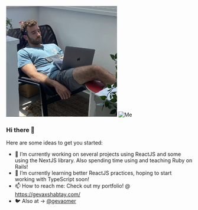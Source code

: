 <div style="display:inline-block; ">
<img  style="display:inline"  width="300" height="300" src="/images/me-sleeping.png" title="Also Me" />

<img style="display:inline" width="650" height="300"  src="/images/demo-day.jpg" alt="Me">
</div>

### Hi there 👋


Here are some ideas to get you started:

- 🔭 I’m currently working on several projects using ReactJS and some using the NextJS library. Also spending time using and teaching Ruby on Rails!
- 🌱 I’m currently learning better ReactJS practices, hoping to start working with TypeScript soon!
- 📫 How to reach me: Check out my portfolio! @ https://gevaxshabtay.com/ 
- 🐦 Also at -> [@gevaomer](twitter.com/gevaomer)
